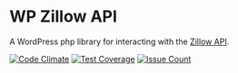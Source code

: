 # WP Zillow API

A WordPress php library for interacting with the [Zillow API](https://www.zillow.com/howto/api/APIOverview.htm).

[![Code Climate](https://codeclimate.com/github/wp-api-libraries/wp-zillow-api/badges/gpa.svg)](https://codeclimate.com/github/wp-api-libraries/wp-zillow-api)
[![Test Coverage](https://codeclimate.com/github/wp-api-libraries/wp-zillow-api/badges/coverage.svg)](https://codeclimate.com/github/wp-api-libraries/wp-zillow-api/coverage)
[![Issue Count](https://codeclimate.com/github/wp-api-libraries/wp-zillow-api/badges/issue_count.svg)](https://codeclimate.com/github/wp-api-libraries/wp-zillow-api)

